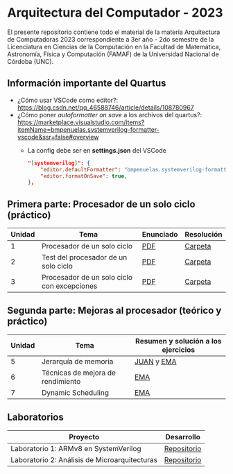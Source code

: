 # Arquitectura del Computador - 2023

El presente repositorio contiene todo el material de la materia Arquitectura de Computadoras 2023 correspondiente a 3er año - 2do semestre de la Licenciatura en Ciencias de la Computación en la Facultad de Matemática, Astronomía, Física y Computación (FAMAF) de la Universidad Nacional de Córdoba (UNC).

## Información importante del Quartus

- ¿Cómo usar VSCode como editor?: <https://blog.csdn.net/qq_46588746/article/details/108780967>
- ¿Cómo poner *autoformatter on save* a los archivos del quartus?: <https://marketplace.visualstudio.com/items?itemName=bmpenuelas.systemverilog-formatter-vscode&ssr=false#overview>
  - La config debe ser en **settings.json** del VSCode

    ```json
    "[systemverilog]": {
        "editor.defaultFormatter": "bmpenuelas.systemverilog-formatter-vscode",
        "editor.formatOnSave": true,
    },
    ```

## Primera parte: Procesador de un solo ciclo (práctico)

| Unidad | Tema | Enunciado | Resolución |
| ------ | ---- | --------- | ---------- |
| 1 | Procesador de un solo ciclo | [PDF](./Primera%20parte%20-%20Práctico/SingleCycleProcessor-Enunciado.pdf) | [Carpeta](/Primera%20parte%20-%20Práctico/SingleCycleProcessor/) |
| 2 | Test del procesador de un solo ciclo | [PDF](./Primera%20parte%20-%20Práctico/SingleCycleProcessor2-Test-Enunciado.pdf) | [Carpeta](./Primera%20parte%20-%20Práctico/SingleCycleProcessor/) |
| 3 | Procesador de un solo ciclo con excepciones | [PDF](./Primera%20parte%20-%20Práctico/SingleCycleProcessorWithExceptions%20-%20Guide.pdf) | [Carpeta](./Primera%20parte%20-%20Práctico/SingleCycleProcessorWithExceptions/) |

## Segunda parte: Mejoras al procesador (teórico y práctico)

| Unidad | Tema | Resumen y solución a los ejercicios |
| ------ | ---- | ------------------------------------- |
| 5 | Jerarquía de memoria | [JUAN](./Segunda%20parte%20-%20Teórico%20y%20Práctico/5%20-%20JUAN%20-%20Jerarquía%20de%20Memorias.pdf) y [EMA](./Segunda%20parte%20-%20Teórico%20y%20Práctico/5%20-%20EMA%20-%20Jerarquía%20de%20Memorias.pdf) |
| 6 | Técnicas de mejora de rendimiento | [EMA](./Segunda%20parte%20-%20Teórico%20y%20Práctico/6%20-%20EMA%20-%20Técnicas%20de%20mejora%20de%20rendimiento.pdf) |
| 7 | Dynamic Scheduling | [EMA](./Segunda%20parte%20-%20Teórico%20y%20Práctico/7%20-%20EMA%20-%20Dynamic%20Scheduling.pdf) |

## Laboratorios

| Proyecto | Desarrollo |
| -------- | ---------- |
| Laboratorio 1: ARMv8 en SystemVerilog | [Repositorio](https://github.com/helcsnewsxd/famaf-computer_science-computer_architecture-lab1) |
| Laboratorio 2: Análisis de Microarquitecturas | [Repositorio](https://github.com/helcsnewsxd/famaf-computer_science-computer_architecture-lab2) |